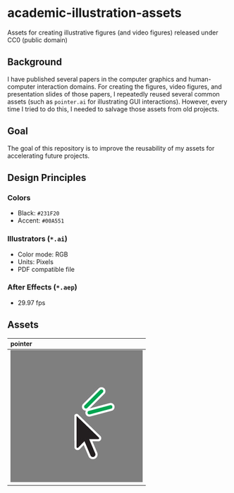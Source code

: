 # academic-illustration-assets

Assets for creating illustrative figures (and video figures) released under CC0 (public domain)

## Background

I have published several papers in the computer graphics and human-computer interaction domains. For creating the figures, video figures, and presentation slides of those papers, I repeatedly reused several common assets (such as `pointer.ai` for illustrating GUI interactions). However, every time I tried to do this, I needed to salvage those assets from old projects.

## Goal

The goal of this repository is to improve the reusability of my assets for accelerating future projects.

## Design Principles

### Colors

- Black: `#231F20`
- Accent: `#00A551`

### Illustrators (`*.ai`)

- Color mode: RGB
- Units: Pixels
- PDF compatible file

### After Effects (`*.aep`)

- 29.97 fps

## Assets

| pointer                 |
| :---------------------- |
| ![](./docs/pointer.jpg) |
